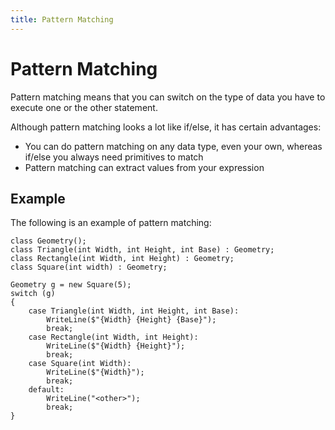```yaml
---
title: Pattern Matching
---
```


# Pattern Matching

Pattern matching means that you can switch on the type of data you have to execute one or the other statement.

Although pattern matching looks a lot like if/else, it has certain advantages:

- You can do pattern matching on any data type, even your own, whereas if/else you always need primitives to match
- Pattern matching can extract values from your expression

## Example

The following is an example of pattern matching:

```
class Geometry();
class Triangle(int Width, int Height, int Base) : Geometry;
class Rectangle(int Width, int Height) : Geometry;
class Square(int width) : Geometry;
 
Geometry g = new Square(5);
switch (g)
{
    case Triangle(int Width, int Height, int Base):
        WriteLine($"{Width} {Height} {Base}");
        break;
    case Rectangle(int Width, int Height):
        WriteLine($"{Width} {Height}");
        break;
    case Square(int Width):
        WriteLine($"{Width}");
        break;
    default:
        WriteLine("<other>");
        break;
}
```